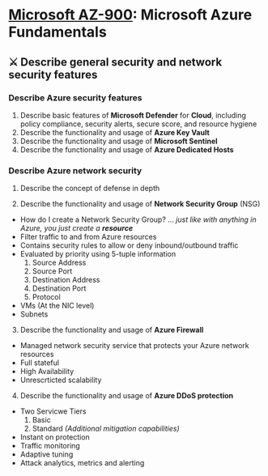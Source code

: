 # [Microsoft AZ-900](az-900-index.md): Microsoft Azure Fundamentals

## ⚔️ Describe general security and network security features

### Describe Azure security features
1. Describe basic features of **Microsoft Defender** for **Cloud**, including policy compliance, security alerts, secure score, and resource hygiene
2. Describe the functionality and usage of **Azure Key Vault**
3. Describe the functionality and usage of **Microsoft Sentinel**
4. Describe the functionality and usage of **Azure Dedicated Hosts**

### Describe Azure network security
1. Describe the concept of defense in depth

2. Describe the functionality and usage of **Network Security Group** (NSG)
+ How do I create a Network Security Group? ... _just like with anything in Azure, you just create a **resource**_
+ Filter traffic to and from Azure resources
+ Contains security rules to allow or deny inbound/outbound traffic
+ Evaluated by priority using 5-tuple information
  1. Source Address
  2. Source Port
  3. Destination Address
  4. Destination Port
  5. Protocol
+ VMs (At the NIC level)
+ Subnets

3. Describe the functionality and usage of **Azure Firewall**
- Managed network security service that protects your Azure network resources
- Full stateful
- High Availability
- Unrescrticted scalability

4. Describe the functionality and usage of **Azure DDoS protection**
- Two Servicwe Tiers
    1. Basic
    2. Standard _(Additional mitigation capabilities)_
- Instant on protection
- Traffic monitoring
- Adaptive tuning
- Attack analytics, metrics and alerting
